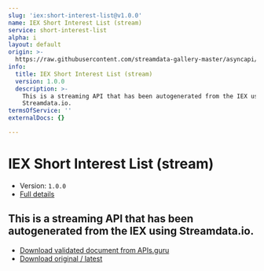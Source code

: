 ```yaml
---
slug: 'iex:short-interest-list@v1.0.0'
name: IEX Short Interest List (stream)
service: short-interest-list
alpha: i
layout: default
origin: >-
  https://raw.githubusercontent.com/streamdata-gallery-master/asyncapi/master/_listings/iex/iex-short-interest-list-stream-async.md
info:
  title: IEX Short Interest List (stream)
  version: 1.0.0
  description: >-
    This is a streaming API that has been autogenerated from the IEX using
    Streamdata.io.
termsOfService: ''
externalDocs: {}

---
```

# IEX Short Interest List (stream)

* Version: `1.0.0`
* [Full details](../html/iex:short-interest-list@v1.0.0.html)



## This is a streaming API that has been autogenerated from the IEX using Streamdata.io.



* [Download validated document from APIs.guru](https://raw.githubusercontent.com/APIs-guru/asyncapi-directory/master/docs/APIs/iex%3Ashort-interest-list%40v1.0.0.yaml)
* [Download original / latest](https://raw.githubusercontent.com/streamdata-gallery-master/asyncapi/master/_listings/iex/iex-short-interest-list-stream-async.md)

<script type="application/ld+json">
{
  "@context": "http://schema.org/",
  "@type": "WebAPI",
  "description": "This is a streaming API that has been autogenerated from the IEX using Streamdata.io.",
  "documentation": "",

  "name": "IEX Short Interest List (stream)"
}
</script>
